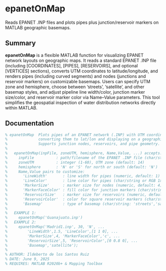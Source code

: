 # epanetOnMap
Reads EPANET .INP files and plots pipes plus junction/reservoir markers on MATLAB geographic basemaps.

## Summary
**epanetOnMap** is a flexible MATLAB function for visualizing EPANET network layouts on geographic maps. It reads a standard EPANET .INP file (including [COORDINATES], [PIPES], [RESERVOIRS], and optional [VERTICES] sections), converts UTM coordinates to latitude/longitude, and renders pipes (including curved segments) and nodes (junctions and reservoir markers) on customizable basemaps. Users can specify UTM zone and hemisphere, choose between ‘streets’, ‘satellite’, and other basemap styles, and adjust pipeline line width/color, junction marker size/color, and reservoir marker color via Name–Value parameters. This tool simplifies the geospatial inspection of water distribution networks directly within MATLAB.

## Documentation
```matlab
% epanetOnMap  Plots pipes of an EPANET network (.INP) with UTM coordinates,
%              converting them to lat/lon and displaying on a geographic map.
%              Supports junction nodes, reservoirs, and pipe geometry.
%
%   epanetOnMap(inpFile, zoneUTM, hemisphere, Name,Value, ...) accepts:
%     inpFile          : path/filename of the EPANET .INP file (char/string)
%     zoneUTM          : integer (1-60), UTM zone (default: 14)
%     hemisphere       : 'N' or 'S' for north or south (default: 'N')
%     Name,Value pairs to customize:
%       'LineWidth'       : line width for pipes (numeric, default: 1)
%       'LineColor'       : line color for pipes (char/string or RGB 1x3, default: 'r')
%       'MarkerSize'      : marker size for nodes (numeric, default: 4)
%       'MarkerFaceColor' : fill color for junction markers (char/string or RGB 1x3, default: 'b')
%       'ReservoirSize'   : marker size for reservoirs (numeric, default: 5)
%       'ReservoirColor'  : color for square reservoir markers (char/string or RGB 1x3, default: [0 0.8 0])
%       'Basemap'         : type of basemap (char/string: 'streets','satellite',...; default: 'streets')
%
%   EXAMPLE 1:
%     epanetOnMap('Guanajuato.inp')
%   EXAMPLE 2:
%     epanetOnMap('Madrid1.inp', 30, 'N', ...
%         'LineWidth',1.5, 'LineColor',[1 1 0], ...
%         'MarkerSize',4, 'MarkerFaceColor','c', ...
%         'ReservoirSize',5, 'ReservoirColor',[0 0.8 0], ...
%         'Basemap','satellite');
%
% AUTHOR: Ildeberto de los Santos Ruiz
% DATE: June 9, 2025
% REQUIRES: MATLAB R2020b+ & Mapping Toolbox

